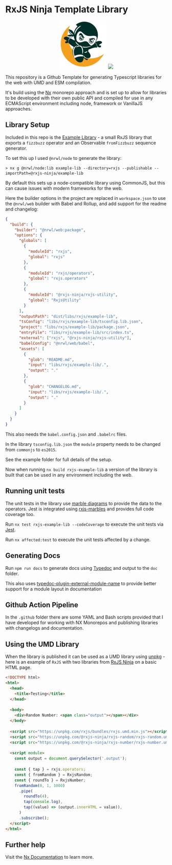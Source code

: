 # RxJS Ninja Template Library

<p align="center">
    <img src="https://raw.githubusercontent.com/rxjs-ninja/rxjs-ninja/main/assets/logo.png" width="150">
    <img src="https://raw.githubusercontent.com/nrwl/nx/master/images/nx-logo.png" width="150">
</p>

This repository is a Github Template for generating Typescript libraries for the web with UMD and ESM compilation.

It's build using the [Nx](https://nx.dev) monorepo approach and is set up to allow for libraries to be developed with
their own public API and compiled for use in any ECMAScript environment including node, framework or VanillaJS
approaches.

## Library Setup

Included in this repo is
the [Example Library](https://github.com/rxjs-ninja/nx-library-starter/tree/main/libs/rxjs/example-lib) - a small RxJS
library that exports a `fizzbuzz` operator and an Observable `fromFizzbuzz` sequence generator.

To set this up I used `@nrwl/node` to generate the library:

```
> nx g @nrwl/node:lib example-lib --directory=rxjs --publishable --importPath=@rxjs-ninja/example-lib
```

By default this sets up a node-compatible library using CommonJS, but this can cause issues with modern frameworks for
the web.

Here the builder options in the project are replaced in `workspace.json` to use the `@nrwl/web` builder with Babel and
Rollup, and add support for the readme and changelog:

```json
{
  "build": {
    "builder": "@nrwl/web:package",
    "options": {
      "globals": [
        {
          "moduleId": "rxjs",
          "global": "rxjs"
        },
        {
          "moduleId": "rxjs/operators",
          "global": "rxjs.operators"
        },
        {
          "moduleId": "@rxjs-ninja/rxjs-utility",
          "global": "RxjsUtility"
        }
      ],
      "outputPath": "dist/libs/rxjs/example-lib",
      "tsConfig": "libs/rxjs/example-lib/tsconfig.lib.json",
      "project": "libs/rxjs/example-lib/package.json",
      "entryFile": "libs/rxjs/example-lib/src/index.ts",
      "external": ["rxjs", "@rxjs-ninja/rxjs-utility"],
      "babelConfig": "@nrwl/web/babel",
      "assets": [
        {
          "glob": "README.md",
          "input": "libs/rxjs/example-lib/.",
          "output": "."
        },
        {
          "glob": "CHANGELOG.md",
          "input": "libs/rxjs/example-lib/.",
          "output": "."
        }
      ]
    }
  }
}
```

This also needs the `babel.config.json` and `.babelrc` files.

In the library `tsconfig.lib.json` the `module` property needs to be changed from `commonjs` to `es2015`.

See the example folder for full details of the setup.

Now when running `nx build rxjs-example-lib` a version of the library is built that can be used in any environment
including the web.

## Running unit tests

The unit tests in the library use [marble diagrams](https://rxmarbles.com/) to provide the data to the operators. Jest
is integrated using [rxjs-marbles](https://www.npmjs.com/package/rxjs-marbles) and provides full code coverage too.

Run `nx test rxjs-example-lib --codeCoverage` to execute the unit tests via [Jest](https://jestjs.io).

Run `nx affected:test` to execute the unit tests affected by a change.

## Generating Docs

Run `npm run docs` to generate docs using [Typedoc](https://typedoc.org) and output to the `doc` folder.

This also uses [typedoc-plugin-external-module-name](https://www.npmjs.com/package/typedoc-plugin-external-module-name)
to provide better support for a module layout in documentation

## Github Action Pipeline

In the `.github` folder there are some YAML and Bash scripts provided that I have developed for working with NX
Monorepos and publishing libraries with changelogs and documentation.

## Using the UMD Library

When the library is published it can be used as a UMD library using [unpkg](https://unpkg.com) - here is an example
of `RxJS` with two libraries from [RxJS Ninja](https://rxjs.ninja) on a basic HTML page.

```html
<!DOCTYPE html>
<html>
  <head>
    <title>Testing</title>
  </head>

  <body>
    <div>Random Number: <span class="output"></span></div>
  </body>

  <script src="https://unpkg.com/rxjs/bundles/rxjs.umd.min.js"></script>
  <script src="https://unpkg.com/@rxjs-ninja/rxjs-random/rxjs-random.umd.js"></script>
  <script src="https://unpkg.com/@rxjs-ninja/rxjs-number/rxjs-number.umd.js"></script>

  <script module>
    const output = document.querySelector('.output');

    const { tap } = rxjs.operators;
    const { fromRandom } = RxjsRandom;
    const { roundTo } = RxjsNumber;
    fromRandom(0, 1, 1000)
      .pipe(
        roundTo(4),
        tap(console.log),
        tap((value) => (output.innerHTML = value)),
      )
      .subscribe();
  </script>
</html>
```

## Further help

Visit the [Nx Documentation](https://nx.dev) to learn more.
